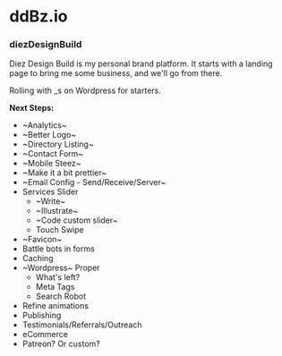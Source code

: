 # ddBz.io
### diezDesignBuild

Diez Design Build is my personal brand platform. It starts with a landing page to bring me some business, and we'll go from there.

Rolling with _s on Wordpress for starters. 

**Next Steps:**
  * ~Analytics~
  * ~Better Logo~
  * ~Directory Listing~ 
  * ~Contact Form~ 
  * ~Mobile Steez~
  * ~Make it a bit prettier~
  * ~Email Config - Send/Receive/Server~
  * Services Slider
    * ~Write~
    * ~Illustrate~
    * ~Code custom slider~
    * Touch Swipe
  * ~Favicon~
  * Battle bots in forms
  * Caching
  * ~Wordpress~ Proper
    * What's left?
    * Meta Tags
    * Search Robot
  * Refine animations
  * Publishing 
  * Testimonials/Referrals/Outreach
  * eCommerce
  * Patreon? Or custom?
